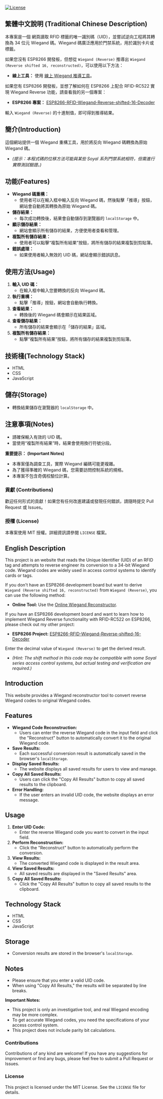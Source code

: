 [![License](https://img.shields.io/badge/License-MIT-blue.svg)](LICENSE)



## 繁體中文說明 (Traditional Chinese Description)

本專案是一個 網頁讀取 RFID 標籤的唯一識別碼（UID），並嘗試逆向工程將其轉換為 34 位元 Wiegand 碼。Wiegand 碼廣泛應用於門禁系統，用於識別卡片或標籤。

如果您沒有 ESP8266 開發板，但想從 `Wiegand (Reverse)` 推導出 `Wiegand (Reverse shifted 16, reconstructed)`，可以使用以下方法：

* **線上工具：** 使用 [線上 Wiegand 推導工具](https://stjl.github.io/UID-Reverse-to-Wiegand-shifted-16-Decoder-website/)。

如果您有 ESP8266 開發板，並想了解如何在 ESP8266 上配合 RFID-RC522 實現 Wiegand Reverse 功能，請查看我的另一個專案：

* **ESP8266 專案：** [ESP8266-RFID-Wiegand-Reverse-shifted-16-Decoder](https://github.com/stJL/ESP8266-RFID-Wiegand-Reverse-shifted-16-Decoder)


輸入 `Wiegand (Reverse)` 的十進制值，即可得到推導結果。

## 簡介(Introduction)

這個網站提供一個 Wiegand 重構工具，用於將反向 Wiegand 碼轉換為原始 Wiegand 碼。
* *(提示：本程式碼的位移方法可能與某些 Soyal 系列門禁系統相符，但需進行實際測試驗證。)*

## 功能(Features)

* **Wiegand 碼重構：**
    * 使用者可以在輸入框中輸入反向 Wiegand 碼，然後點擊「推導」按鈕，網站會自動將其轉換為原始 Wiegand 碼。
* **儲存結果：**
    * 每次成功轉換後，結果會自動儲存到瀏覽器的 `localStorage` 中。
* **顯示儲存結果：**
    * 網站會顯示所有儲存的結果，方便使用者查看和管理。
* **複製所有儲存結果：**
    * 使用者可以點擊“複製所有結果”按鈕，將所有儲存的結果複製到剪貼簿。
* **錯誤處理：**
    * 如果使用者輸入無效的 UID 碼，網站會顯示錯誤訊息。

## 使用方法(Usage)

1.  **輸入 UID 碼：**
    * 在輸入框中輸入您要轉換的反向 Wiegand 碼。
2.  **執行重構：**
    * 點擊「推導」按鈕，網站會自動執行轉換。
3.  **查看結果：**
    * 轉換後的 Wiegand 碼會顯示在結果區域。
4.  **查看儲存結果：**
    * 所有儲存的結果會顯示在「儲存的結果」區域。
5.  **複製所有儲存結果：**
    * 點擊“複製所有結果”按鈕，將所有儲存的結果複製到剪貼簿。

## 技術棧(Technology Stack)

* HTML
* CSS
* JavaScript

## 儲存(Storage)

* 轉換結果儲存在瀏覽器的 `localStorage` 中。

## 注意事項(Notes)

* 請確保輸入有效的 UID 碼。
* 當使用“複製所有結果”時，結果會使用換行符號分段。

**重要提示： (Important Notes)**
* 本專案僅為調查工具，實際 Wiegand 編碼可能更複雜。
* 為了獲得準確的 Wiegand 碼，您需要訪問控制系統的規格。
* 本專案不包含奇偶校驗位計算。

### 貢獻 (Contributions)

歡迎任何形式的貢獻！如果您有任何改進建議或發現任何錯誤，請隨時提交 Pull Request 或 Issues。

### 授權 (License)

本專案使用 MIT 授權。詳細資訊請參閱 `LICENSE` 檔案。


## English Description

This project is an website that reads the Unique Identifier (UID) of an RFID tag and attempts to reverse engineer its conversion to a 34-bit Wiegand code. Wiegand codes are widely used in access control systems to identify cards or tags.

If you don't have an ESP8266 development board but want to derive `Wiegand (Reverse shifted 16, reconstructed)` from `Wiegand (Reverse)`, you can use the following method:

* **Online Tool:** Use the [Online Wiegand Reconstructor](https://stjl.github.io/UID-Reverse-to-Wiegand-shifted-16-Decoder-website/).

If you have an ESP8266 development board and want to learn how to implement Wiegand Reverse functionality with RFID-RC522 on ESP8266, please check out my other project:

* **ESP8266 Project:** [ESP8266-RFID-Wiegand-Reverse-shifted-16-Decoder](https://github.com/stJL/ESP8266-RFID-Wiegand-Reverse-shifted-16-Decoder)


Enter the decimal value of `Wiegand (Reverse)` to get the derived result.
* *(Hint: The shift method in this code may be compatible with some Soyal series access control systems, but actual testing and verification are required.)*

## Introduction

This website provides a Wiegand reconstructor tool to convert reverse Wiegand codes to original Wiegand codes.

## Features

* **Wiegand Code Reconstruction:**
    * Users can enter the reverse Wiegand code in the input field and click the "Reconstruct" button to automatically convert it to the original Wiegand code.
* **Save Results:**
    * Each successful conversion result is automatically saved in the browser's `localStorage`.
* **Display Saved Results:**
    * The website displays all saved results for users to view and manage.
* **Copy All Saved Results:**
    * Users can click the "Copy All Results" button to copy all saved results to the clipboard.
* **Error Handling:**
    * If the user enters an invalid UID code, the website displays an error message.

## Usage

1.  **Enter UID Code:**
    * Enter the reverse Wiegand code you want to convert in the input field.
2.  **Perform Reconstruction:**
    * Click the "Reconstruct" button to automatically perform the conversion.
3.  **View Results:**
    * The converted Wiegand code is displayed in the result area.
4.  **View Saved Results:**
    * All saved results are displayed in the "Saved Results" area.
5.  **Copy All Saved Results:**
    * Click the "Copy All Results" button to copy all saved results to the clipboard.

## Technology Stack

* HTML
* CSS
* JavaScript

## Storage

* Conversion results are stored in the browser's `localStorage`.

## Notes

* Please ensure that you enter a valid UID code.
* When using "Copy All Results," the results will be separated by line breaks.

**Important Notes:**
* This project is only an investigative tool, and real Wiegand encoding may be more complex.
* To get accurate Wiegand codes, you need the specifications of your access control system.
* This project does not include parity bit calculations.

### Contributions

Contributions of any kind are welcome! If you have any suggestions for improvement or find any bugs, please feel free to submit a Pull Request or Issues.

### License

This project is licensed under the MIT License. See the `LICENSE` file for details.




